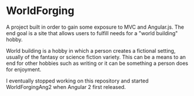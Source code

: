 # WorldForging
A project built in order to gain some exposure to MVC and Angular.js. The end goal is a site that allows users to fulfill needs for a "world building" hobby.

World building is a hobby in which a person creates a fictional setting, usually of the fantasy or science fiction variety. This can be a means to an end for other hobbies such as writing or it can be something a person does for enjoyment.

I eventually stopped working on this repository and started WorldForgingAng2 when Angular 2 first released.
